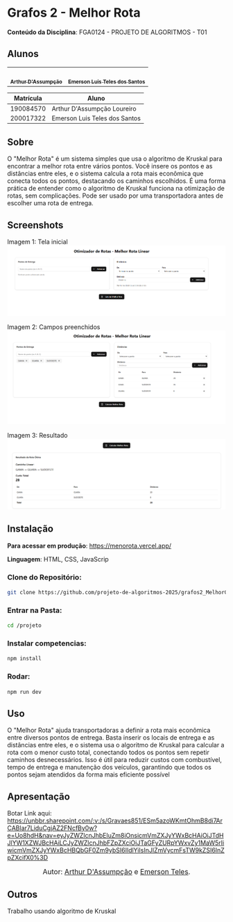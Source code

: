 # Grafos 2 - Melhor Rota
 
**Conteúdo da Disciplina**: FGA0124 - PROJETO DE ALGORITMOS - T01  


## Alunos


<div align = "center">
<table>
  <tr>
    <td align="center"><a href="https://github.com/ArtAssLou"><img style="border-radius: 50%;" src="https://github.com/ArtAssLou.png" width="190;" alt=""/><br /><sub><b>Arthur D'Assumpção</b></sub></a><br /><a href="Link git" title="Rocketseat"></a></td>
    <td align="center"><a href="https://github.com/EmersonTeles"><img style="border-radius: 50%;" src="https://github.com/EmersonTeles.png" width="190px;" alt=""/><br /><sub><b>Emerson Luis Teles dos Santos </b></sub></a><br />
  </tr>
</table>

| Matrícula   | Aluno                             |
| ----------- | ---------------------------------- |
| 190084570  | Arthur D'Assumpção Loureiro           |
| 200017322  | Emerson Luis Teles dos Santos     |
</div>

## Sobre 
O "Melhor Rota" é um sistema simples que usa o algoritmo de Kruskal para encontrar a melhor rota entre vários pontos. Você insere os pontos e as distâncias entre eles, e o sistema calcula a rota mais econômica que conecta todos os pontos, destacando os caminhos escolhidos. É uma forma prática de entender como o algoritmo de Kruskal funciona na otimização de rotas, sem complicações. Pode ser usado por uma transportadora antes de escolher uma rota de entrega.

## Screenshots

Imagem 1: Tela inicial
![alt text](image-1.png) 

Imagem 2: Campos preenchidos
![alt text](image-2.png)

Imagem 3: Resultado
![alt text](image-3.png)


## Instalação 

**Para acessar em produção**: https://menorota.vercel.app/


**Linguagem**: HTML, CSS, JavaScrip

### Clone do Repositório:

```bash
git clone https://github.com/projeto-de-algoritmos-2025/grafos2_MelhorCaminho.git
```

### Entrar na Pasta: 
```bash
cd /projeto
```

### Instalar competencias: 
```bash
npm install
```

### Rodar:

```bash
npm run dev
```




## Uso 
O "Melhor Rota" ajuda transportadoras a definir a rota mais econômica entre diversos pontos de entrega. Basta inserir os locais de entrega e as distâncias entre eles, e o sistema usa o algoritmo de Kruskal para calcular a rota com o menor custo total, conectando todos os pontos sem repetir caminhos desnecessários. Isso é útil para reduzir custos com combustível, tempo de entrega e manutenção dos veículos, garantindo que todos os pontos sejam atendidos da forma mais eficiente possível


## Apresentação 

Botar Link aqui: https://unbbr.sharepoint.com/:v:/s/Gravaes851/ESm5azoWKmtOhmB8di7ArCABlar7LiduCgjAZ2FNcfBy0w?e=Uo8hdH&nav=eyJyZWZlcnJhbEluZm8iOnsicmVmZXJyYWxBcHAiOiJTdHJlYW1XZWJBcHAiLCJyZWZlcnJhbFZpZXciOiJTaGFyZURpYWxvZy1MaW5rIiwicmVmZXJyYWxBcHBQbGF0Zm9ybSI6IldlYiIsInJlZmVycmFsTW9kZSI6InZpZXcifX0%3D

<font size="3"><p style="text-align: center">Autor: [Arthur D'Assumpção](https://github.com/ArtAssLou) e [Emerson Teles](https://github.com/ArtAssLou).</p></font>


## Outros 
Trabalho usando algoritmo de Kruskal




